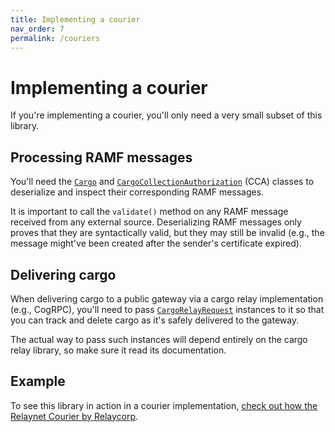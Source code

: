 ```yaml
---
title: Implementing a courier
nav_order: 7
permalink: /couriers
---
```

# Implementing a courier

If you're implementing a courier, you'll only need a very small subset of this library.

## Processing RAMF messages

You'll need the [`Cargo`](/relaynet-jvm/api/relaynet/tech.relaycorp.relaynet.messages/-cargo/) and [`CargoCollectionAuthorization`](/relaynet-jvm/api/relaynet/tech.relaycorp.relaynet.messages/-cargo-collection-authorization/) (CCA) classes to deserialize and inspect their corresponding RAMF messages.

It is important to call the `validate()` method on any RAMF message received from any external source. Deserializing RAMF messages only proves that they are syntactically valid, but they may still be invalid (e.g., the message might've been created after the sender's certificate expired).

## Delivering cargo

When delivering cargo to a public gateway via a cargo relay implementation (e.g., CogRPC), you'll need to pass [`CargoRelayRequest`](/relaynet-jvm/api/relaynet/tech.relaycorp.relaynet/-cargo-delivery-request/) instances to it so that you can track and delete cargo as it's safely delivered to the gateway.

The actual way to pass such instances will depend entirely on the cargo relay library, so make sure it read its documentation.

## Example

To see this library in action in a courier implementation, [check out how the Relaynet Courier by Relaycorp](https://github.com/relaycorp/relaynet-courier-android/search?q=%22tech.relaycorp.relaynet%22).
